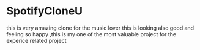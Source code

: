 # SpotifyCloneU
this is very amazing clone for the music lover this is looking also good and feeling so happy ,this is my one of the most valuable project for the experice related project
